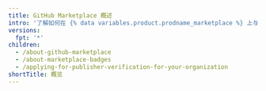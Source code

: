 ```yaml
---
title: GitHub Marketplace 概述
intro: '了解如何在 {% data variables.product.prodname_marketplace %} 上与 {% data variables.product.company_short %} 社区分享您的应用程序或操作。'
versions:
  fpt: '*'
children:
  - /about-github-marketplace
  - /about-marketplace-badges
  - /applying-for-publisher-verification-for-your-organization
shortTitle: 概览
---
```


